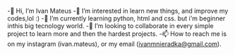 -👋 Hi, I’m Ivan Mateus
-👀 I’m interested in learn new things, and improve my codes,lol :)
-🌱 I’m currently learning python, html and css. but i'm beginner inthis big tecnology world.
-💞️ I’m looking to collaborate in every simple project to learn more and then the hardest projects.
-📫 How to reach me is on my instagram (ivan.mateus), or my email (ivanmnieradka@gmail.com).
